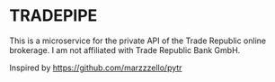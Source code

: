 # TRADEPIPE

This is a microservice for the private API of the Trade Republic online brokerage. I am not affiliated with Trade Republic Bank GmbH.

Inspired by https://github.com/marzzzello/pytr

